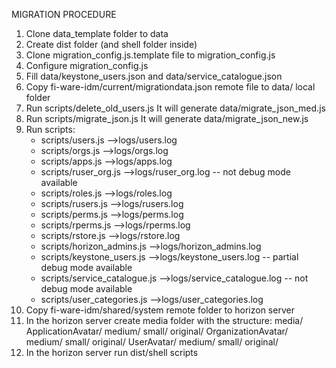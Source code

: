 MIGRATION PROCEDURE
 
1. Clone data_template folder to data
2. Create dist folder (and shell folder inside)
3. Clone migration_config.js.template file to migration_config.js
4. Configure migration_config.js
5. Fill data/keystone_users.json and data/service_catalogue.json
6. Copy fi-ware-idm/current/migrationdata.json remote file to data/ local folder
7. Run scripts/delete_old_users.js It will generate data/migrate_json_med.js
8. Run scripts/migrate_json.js It will generate data/migrate_json_new.js
9. Run scripts: 
	- scripts/users.js -->logs/users.log
	- scripts/orgs.js -->logs/orgs.log
	- scripts/apps.js -->logs/apps.log
	- scripts/ruser_org.js -->logs/ruser_org.log  -- not debug mode available
	- scripts/roles.js -->logs/roles.log
	- scripts/rusers.js -->logs/rusers.log
	- scripts/perms.js -->logs/perms.log
	- scripts/rperms.js -->logs/rperms.log
	- scripts/rstore.js -->logs/rstore.log
	- scripts/horizon_admins.js -->logs/horizon_admins.log
	- scripts/keystone_users.js -->logs/keystone_users.log  -- partial debug mode available
	- scripts/service_catalogue.js -->logs/service_catalogue.log -- not debug mode available
	- scripts/user_categories.js -->logs/user_categories.log
10. Copy fi-ware-idm/shared/system remote folder to horizon server	
11. In the horizon server create media folder with the structure: 
	media/
		ApplicationAvatar/
			medium/
			small/
			original/
		OrganizationAvatar/
			medium/
			small/
			original/
		UserAvatar/
			medium/
			small/
			original/
12. In the horizon server run dist/shell scripts
